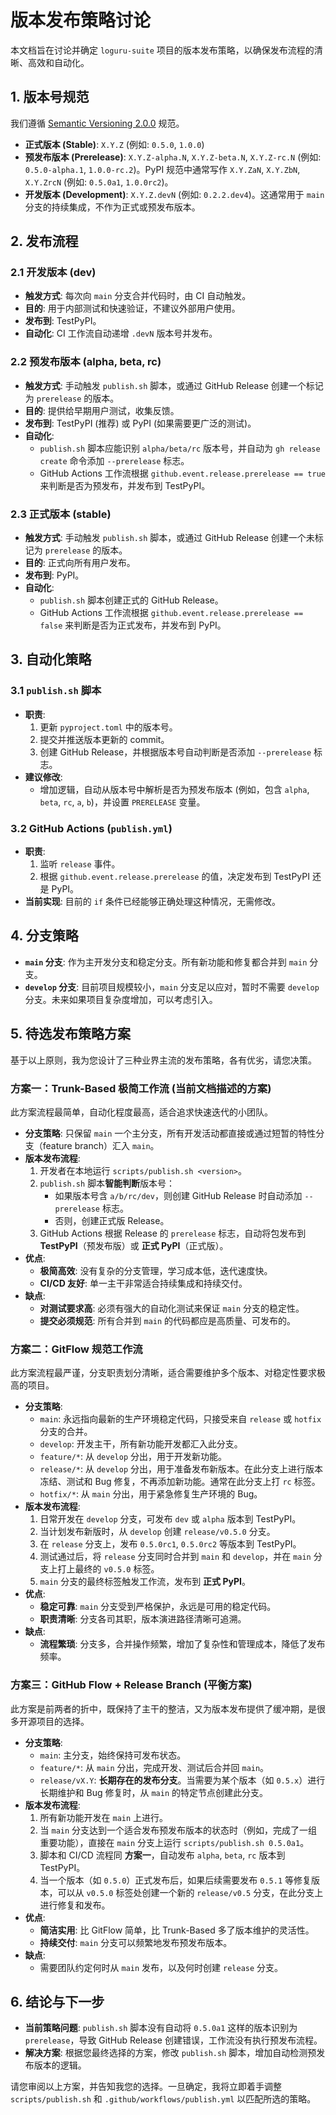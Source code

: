 # 版本发布策略讨论

本文档旨在讨论并确定 `loguru-suite` 项目的版本发布策略，以确保发布流程的清晰、高效和自动化。

## 1. 版本号规范

我们遵循 [Semantic Versioning 2.0.0](https://semver.org/) 规范。

- **正式版本 (Stable)**: `X.Y.Z` (例如: `0.5.0`, `1.0.0`)
- **预发布版本 (Prerelease)**: `X.Y.Z-alpha.N`, `X.Y.Z-beta.N`, `X.Y.Z-rc.N` (例如: `0.5.0-alpha.1`, `1.0.0-rc.2`)。PyPI 规范中通常写作 `X.Y.ZaN`, `X.Y.ZbN`, `X.Y.ZrcN` (例如: `0.5.0a1`, `1.0.0rc2`)。
- **开发版本 (Development)**: `X.Y.Z.devN` (例如: `0.2.2.dev4`)。这通常用于 `main` 分支的持续集成，不作为正式或预发布版本。

## 2. 发布流程

### 2.1 开发版本 (dev)

- **触发方式**: 每次向 `main` 分支合并代码时，由 CI 自动触发。
- **目的**: 用于内部测试和快速验证，不建议外部用户使用。
- **发布到**: TestPyPI。
- **自动化**: CI 工作流自动递增 `.devN` 版本号并发布。

### 2.2 预发布版本 (alpha, beta, rc)

- **触发方式**: 手动触发 `publish.sh` 脚本，或通过 GitHub Release 创建一个标记为 `prerelease` 的版本。
- **目的**: 提供给早期用户测试，收集反馈。
- **发布到**: TestPyPI (推荐) 或 PyPI (如果需要更广泛的测试)。
- **自动化**: 
  - `publish.sh` 脚本应能识别 `alpha/beta/rc` 版本号，并自动为 `gh release create` 命令添加 `--prerelease` 标志。
  - GitHub Actions 工作流根据 `github.event.release.prerelease == true` 来判断是否为预发布，并发布到 TestPyPI。

### 2.3 正式版本 (stable)

- **触发方式**: 手动触发 `publish.sh` 脚本，或通过 GitHub Release 创建一个未标记为 `prerelease` 的版本。
- **目的**: 正式向所有用户发布。
- **发布到**: PyPI。
- **自动化**: 
  - `publish.sh` 脚本创建正式的 GitHub Release。
  - GitHub Actions 工作流根据 `github.event.release.prerelease == false` 来判断是否为正式发布，并发布到 PyPI。

## 3. 自动化策略

### 3.1 `publish.sh` 脚本

- **职责**: 
  1. 更新 `pyproject.toml` 中的版本号。
  2. 提交并推送版本更新的 commit。
  3. 创建 GitHub Release，并根据版本号自动判断是否添加 `--prerelease` 标志。
- **建议修改**: 
  - 增加逻辑，自动从版本号中解析是否为预发布版本 (例如，包含 `alpha`, `beta`, `rc`, `a`, `b`)，并设置 `PRERELEASE` 变量。

### 3.2 GitHub Actions (`publish.yml`)

- **职责**: 
  1. 监听 `release` 事件。
  2. 根据 `github.event.release.prerelease` 的值，决定发布到 TestPyPI 还是 PyPI。
- **当前实现**: 目前的 `if` 条件已经能够正确处理这种情况，无需修改。

## 4. 分支策略

- **`main` 分支**: 作为主开发分支和稳定分支。所有新功能和修复都合并到 `main` 分支。
- **`develop` 分支**: 目前项目规模较小，`main` 分支足以应对，暂时不需要 `develop` 分支。未来如果项目复杂度增加，可以考虑引入。

## 5. 待选发布策略方案

基于以上原则，我为您设计了三种业界主流的发布策略，各有优劣，请您决策。

### 方案一：Trunk-Based 极简工作流 (当前文档描述的方案)

此方案流程最简单，自动化程度最高，适合追求快速迭代的小团队。

- **分支策略**: 只保留 `main` 一个主分支，所有开发活动都直接或通过短暂的特性分支（feature branch）汇入 `main`。
- **版本发布流程**:
    1.  开发者在本地运行 `scripts/publish.sh <version>`。
    2.  `publish.sh` 脚本**智能判断**版本号：
        - 如果版本号含 `a/b/rc/dev`，则创建 GitHub Release 时自动添加 `--prerelease` 标志。
        - 否则，创建正式版 Release。
    3.  GitHub Actions 根据 Release 的 `prerelease` 标志，自动将包发布到 **TestPyPI**（预发布版）或 **正式 PyPI**（正式版）。
- **优点**:
    - **极简高效**: 没有复杂的分支管理，学习成本低，迭代速度快。
    - **CI/CD 友好**: 单一主干非常适合持续集成和持续交付。
- **缺点**:
    - **对测试要求高**: 必须有强大的自动化测试来保证 `main` 分支的稳定性。
    - **提交必须规范**: 所有合并到 `main` 的代码都应是高质量、可发布的。

### 方案二：GitFlow 规范工作流

此方案流程最严谨，分支职责划分清晰，适合需要维护多个版本、对稳定性要求极高的项目。

- **分支策略**:
    - `main`: 永远指向最新的生产环境稳定代码，只接受来自 `release` 或 `hotfix` 分支的合并。
    - `develop`: 开发主干，所有新功能开发都汇入此分支。
    - `feature/*`: 从 `develop` 分出，用于开发新功能。
    - `release/*`: 从 `develop` 分出，用于准备发布新版本。在此分支上进行版本冻结、测试和 Bug 修复，不再添加新功能。通常在此分支上打 `rc` 标签。
    - `hotfix/*`: 从 `main` 分出，用于紧急修复生产环境的 Bug。
- **版本发布流程**:
    1.  日常开发在 `develop` 分支，可发布 `dev` 或 `alpha` 版本到 TestPyPI。
    2.  当计划发布新版时，从 `develop` 创建 `release/v0.5.0` 分支。
    3.  在 `release` 分支上，发布 `0.5.0rc1`, `0.5.0rc2` 等版本到 TestPyPI。
    4.  测试通过后，将 `release` 分支同时合并到 `main` 和 `develop`，并在 `main` 分支上打上最终的 `v0.5.0` 标签。
    5.  `main` 分支的最终标签触发工作流，发布到 **正式 PyPI**。
- **优点**:
    - **稳定可靠**: `main` 分支受到严格保护，永远是可用的稳定代码。
    - **职责清晰**: 分支各司其职，版本演进路径清晰可追溯。
- **缺点**:
    - **流程繁琐**: 分支多，合并操作频繁，增加了复杂性和管理成本，降低了发布频率。

### 方案三：GitHub Flow + Release Branch (平衡方案)

此方案是前两者的折中，既保持了主干的整洁，又为版本发布提供了缓冲期，是很多开源项目的选择。

- **分支策略**:
    - `main`: 主分支，始终保持可发布状态。
    - `feature/*`: 从 `main` 分出，完成开发、测试后合并回 `main`。
    - `release/vX.Y`: **长期存在的发布分支**。当需要为某个版本（如 `0.5.x`）进行长期维护和 Bug 修复时，从 `main` 的特定节点创建此分支。
- **版本发布流程**:
    1.  所有新功能开发在 `main` 上进行。
    2.  当 `main` 分支达到一个适合发布预发布版本的状态时（例如，完成了一组重要功能），直接在 `main` 分支上运行 `scripts/publish.sh 0.5.0a1`。
    3.  脚本和 CI/CD 流程同 **方案一**，自动发布 `alpha`, `beta`, `rc` 版本到 TestPyPI。
    4.  当一个版本（如 `0.5.0`）正式发布后，如果后续需要发布 `0.5.1` 等修复版本，可以从 `v0.5.0` 标签处创建一个新的 `release/v0.5` 分支，在此分支上进行修复和发布。
- **优点**:
    - **简洁实用**: 比 GitFlow 简单，比 Trunk-Based 多了版本维护的灵活性。
    - **持续交付**: `main` 分支可以频繁地发布预发布版本。
- **缺点**:
    - 需要团队约定何时从 `main` 发布，以及何时创建 `release` 分支。

## 6. 结论与下一步

- **当前策略问题**: `publish.sh` 脚本没有自动将 `0.5.0a1` 这样的版本识别为 `prerelease`，导致 GitHub Release 创建错误，工作流没有执行预发布流程。
- **解决方案**: 根据您最终选择的方案，修改 `publish.sh` 脚本，增加自动检测预发布版本的逻辑。

请您审阅以上方案，并告知我您的选择。一旦确定，我将立即着手调整 `scripts/publish.sh` 和 `.github/workflows/publish.yml` 以匹配所选的策略。